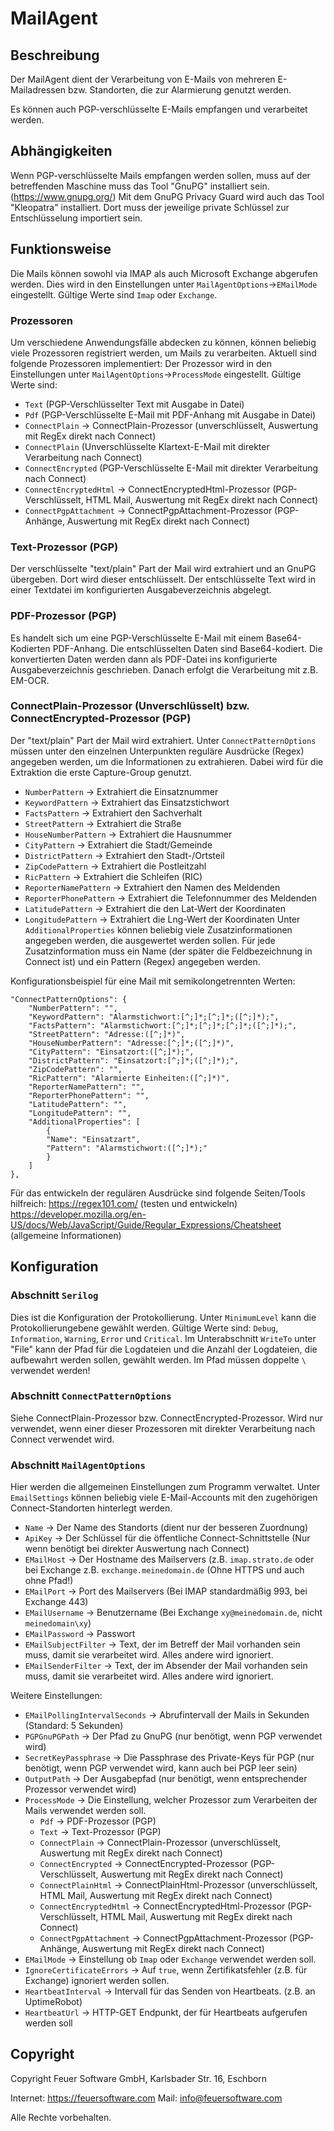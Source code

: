 ﻿# MailAgent

## Beschreibung

Der MailAgent dient der Verarbeitung von E-Mails von mehreren E-Mailadressen bzw. Standorten, die zur Alarmierung genutzt werden. 

Es können auch PGP-verschlüsselte E-Mails empfangen und verarbeitet werden.

## Abhängigkeiten
Wenn PGP-verschlüsselte Mails empfangen werden sollen, muss auf der betreffenden Maschine muss das Tool "GnuPG" installiert sein. (https://www.gnupg.org/) Mit dem GnuPG Privacy Guard wird auch das Tool "Kleopatra" installiert. Dort muss der jeweilige private Schlüssel zur Entschlüsselung importiert sein.

## Funktionsweise
Die Mails können sowohl via IMAP als auch Microsoft Exchange abgerufen werden. Dies wird in den Einstellungen unter `MailAgentOptions`->`EMailMode` eingestellt. Gültige Werte sind `Imap` oder `Exchange`.

### Prozessoren
Um verschiedene Anwendungsfälle abdecken zu können, können beliebig viele Prozessoren registriert werden, um Mails zu verarbeiten. Aktuell sind folgende Prozessoren implementiert:
Der Prozessor wird in den Einstellungen unter `MailAgentOptions`->`ProcessMode` eingestellt. Gültige Werte sind:
* `Text` (PGP-Verschlüsselter Text mit Ausgabe in Datei)
* `Pdf` (PGP-Verschlüsselte E-Mail mit PDF-Anhang mit Ausgabe in Datei)
* `ConnectPlain` -> ConnectPlain-Prozessor (unverschlüsselt, Auswertung mit RegEx direkt nach Connect)
* `ConnectPlain` (Unverschlüsselte Klartext-E-Mail mit direkter Verarbeitung nach Connect)
* `ConnectEncrypted` (PGP-Verschlüsselte E-Mail mit direkter Verarbeitung nach Connect)
* `ConnectEncryptedHtml` -> ConnectEncryptedHtml-Prozessor (PGP-Verschlüsselt, HTML Mail, Auswertung mit RegEx direkt nach Connect)
* `ConnectPgpAttachment` -> ConnectPgpAttachment-Prozessor (PGP-Anhänge, Auswertung mit RegEx direkt nach Connect)


### Text-Prozessor (PGP)
Der verschlüsselte "text/plain" Part der Mail wird extrahiert und an GnuPG übergeben. Dort wird dieser entschlüsselt. Der entschlüsselte Text wird in einer Textdatei im konfigurierten Ausgabeverzeichnis abgelegt.

### PDF-Prozessor (PGP)
Es handelt sich um eine PGP-Verschlüsselte E-Mail mit einem Base64-Kodierten PDF-Anhang. Die entschlüsselten Daten sind Base64-kodiert. 
Die konvertierten Daten werden dann als PDF-Datei ins konfigurierte Ausgabeverzeichnis geschrieben. 
Danach erfolgt die Verarbeitung mit z.B. EM-OCR.

### ConnectPlain-Prozessor (Unverschlüsselt) bzw. ConnectEncrypted-Prozessor (PGP)
Der "text/plain" Part der Mail wird extrahiert. Unter `ConnectPatternOptions` müssen unter den einzelnen Unterpunkten reguläre Ausdrücke (Regex) angegeben werden, um die Informationen zu extrahieren. 
Dabei wird für die Extraktion die erste Capture-Group genutzt.
* `NumberPattern` -> Extrahiert die Einsatznummer
* `KeywordPattern` -> Extrahiert das Einsatzstichwort
* `FactsPattern` -> Extrahiert den Sachverhalt
* `StreetPattern`  -> Extrahiert die Straße
* `HouseNumberPattern` -> Extrahiert die Hausnummer
* `CityPattern` -> Extrahiert die Stadt/Gemeinde
* `DistrictPattern` -> Extrahiert den Stadt-/Ortsteil
* `ZipCodePattern` -> Extrahiert die Postleitzahl
* `RicPattern` -> Extrahiert die Schleifen (RIC)
* `ReporterNamePattern` -> Extrahiert den Namen des Meldenden
* `ReporterPhonePattern` -> Extrahiert die Telefonnummer des Meldenden
* `LatitudePattern` -> Extrahiert die den Lat-Wert der Koordinaten
* `LongitudePattern` -> Extrahiert die Lng-Wert der Koordinaten
Unter `AdditionalProperties` können beliebig viele Zusatzinformationen angegeben werden, die ausgewertet werden sollen. Für jede Zusatzinformation muss ein Name (der später die Feldbezeichnung in Connect ist) und ein Pattern (Regex) angegeben werden.

Konfigurationsbeispiel für eine Mail mit semikolongetrennten Werten:

```
"ConnectPatternOptions": {
    "NumberPattern": "",    
    "KeywordPattern": "Alarmstichwort:[^;]*;[^;]*;([^;]*);",
    "FactsPattern": "Alarmstichwort:[^;]*;[^;]*;[^;]*;([^;]*);",
    "StreetPattern": "Adresse:([^;]*)",
    "HouseNumberPattern": "Adresse:[^;]*;([^;]*)",
    "CityPattern": "Einsatzort:([^;]*);",
    "DistrictPattern": "Einsatzort:[^;]*;([^;]*);",
    "ZipCodePattern": "",
    "RicPattern": "Alarmierte Einheiten:([^;]*)",
    "ReporterNamePattern": "",
    "ReporterPhonePattern": "",
    "LatitudePattern": "",
    "LongitudePattern": "",
    "AdditionalProperties": [
        {
        "Name": "Einsatzart",
        "Pattern": "Alarmstichwort:([^;]*);"
        }
    ]
},
```

Für das entwickeln der regulären Ausdrücke sind folgende Seiten/Tools hilfreich:
https://regex101.com/ (testen und entwickeln)
https://developer.mozilla.org/en-US/docs/Web/JavaScript/Guide/Regular_Expressions/Cheatsheet (allgemeine Informationen)

## Konfiguration

### Abschnitt `Serilog`
Dies ist die Konfiguration der Protokollierung. Unter  `MinimumLevel`  kann die Protokollierungebene gewählt werden. Gültige Werte sind:  `Debug`,  `Information`,  `Warning`,  `Error`  und  `Critical`. 
Im Unterabschnitt  `WriteTo`  unter "File" kann der Pfad für die Logdateien und die Anzahl der Logdateien, die aufbewahrt werden sollen, gewählt werden. Im Pfad müssen doppelte  `\`  verwendet werden!

### Abschnitt `ConnectPatternOptions`
Siehe ConnectPlain-Prozessor bzw. ConnectEncrypted-Prozessor. Wird nur verwendet, wenn einer dieser Prozessoren mit direkter Verarbeitung nach Connect verwendet wird.

### Abschnitt `MailAgentOptions`
Hier werden die allgemeinen Einstellungen zum Programm verwaltet.
Unter `EmailSettings` können beliebig viele E-Mail-Accounts mit den zugehörigen Connect-Standorten hinterlegt werden. 
* `Name` -> Der Name des Standorts (dient nur der besseren Zuordnung)
* `ApiKey` -> Der Schlüssel für die öffentliche Connect-Schnittstelle (Nur wenn benötigt bei direkter Auswertung nach Connect)
* `EMailHost` -> Der Hostname des Mailservers (z.B. `imap.strato.de` oder bei Exchange z.B. `exchange.meinedomain.de`  (Ohne HTTPS und auch ohne Pfad!)
* `EMailPort` -> Port des Mailservers (Bei IMAP standardmäßig 993, bei Exchange 443)
* `EMailUsername` -> Benutzername (Bei Exchange `xy@meinedomain.de`, nicht `meinedomain\xy`)
* `EMailPassword` -> Passwort
* `EMailSubjectFilter` -> Text, der im Betreff der Mail vorhanden sein muss, damit sie verarbeitet wird. Alles andere wird ignoriert.
* `EMailSenderFilter` -> Text, der im Absender der Mail vorhanden sein muss, damit sie verarbeitet wird. Alles andere wird ignoriert.

Weitere Einstellungen:
* `EMailPollingIntervalSeconds` -> Abrufintervall der Mails in Sekunden (Standard: 5 Sekunden)
* `PGPGnuPGPath` -> Der Pfad zu GnuPG (nur benötigt, wenn PGP verwendet wird)
* `SecretKeyPassphrase` -> Die Passphrase des Private-Keys für PGP (nur benötigt, wenn PGP verwendet wird, kann auch bei PGP leer sein)
* `OutputPath` -> Der Ausgabepfad (nur benötigt, wenn entsprechender Prozessor verwendet wird)
* `ProcessMode` -> Die Einstellung, welcher Prozessor zum Verarbeiten der Mails verwendet werden soll. 
	* `Pdf` -> PDF-Prozessor (PGP)
	* `Text` -> Text-Prozessor (PGP)
	* `ConnectPlain` -> ConnectPlain-Prozessor (unverschlüsselt, Auswertung mit RegEx direkt nach Connect)
    * `ConnectEncrypted` -> ConnectEncrypted-Prozessor (PGP-Verschlüsselt, Auswertung mit RegEx direkt nach Connect)
    * `ConnectPlainHtml` -> ConnectPlainHtml-Prozessor (unverschlüsselt, HTML Mail, Auswertung mit RegEx direkt nach Connect)
    * `ConnectEncryptedHtml` -> ConnectEncryptedHtml-Prozessor (PGP-Verschlüsselt, HTML Mail, Auswertung mit RegEx direkt nach Connect)
    * `ConnectPgpAttachment` -> ConnectPgpAttachment-Prozessor (PGP-Anhänge, Auswertung mit RegEx direkt nach Connect)
* `EMailMode` -> Einstellung ob `Imap` oder `Exchange` verwendet werden soll.
* `IgnoreCertificateErrors` -> Auf `true`, wenn Zertifikatsfehler (z.B. für Exchange) ignoriert werden sollen.
* `HeartbeatInterval` -> Intervall für das Senden von Heartbeats. (z.B. an UptimeRobot)
* `HeartbeatUrl` -> HTTP-GET Endpunkt, der für Heartbeats aufgerufen werden soll

## Copyright
Copyright Feuer Software GmbH, Karlsbader Str. 16, Eschborn

Internet: https://feuersoftware.com 
Mail: info@feuersoftware.com

Alle Rechte vorbehalten.